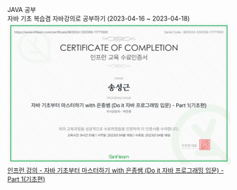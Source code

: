 JAVA 공부
<br>
자바 기초 복습겸 자바강의로 공부하기 (2023-04-16 ~ 2023-04-18)
![img.png](img.png)
<br>
[인프런 강의 - 자바 기초부터 마스터하기 with 은종쌤 (Do it 자바 프로그래밍 입문) - Part 1(기초편)](https://www.inflearn.com/course/%EC%9E%90%EB%B0%94-%EA%B8%B0%EC%B4%88-%EB%A7%88%EC%8A%A4%ED%84%B0-1)